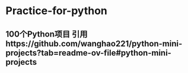 # Practice-for-python
100个Python项目
引用https://github.com/wanghao221/python-mini-projects?tab=readme-ov-file#python-mini-projects
---

